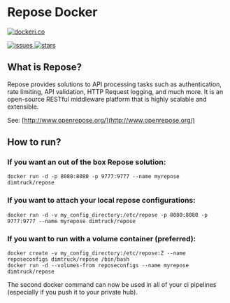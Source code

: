 # Repose Docker

[![dockeri.co](http://dockeri.co/image/dimtruck/repose)](https://registry.hub.docker.com/u/dimtruck/repose/)

[![issues](https://img.shields.io/github/issues/dimtruck/repose_docker.svg) ![stars](https://img.shields.io/github/stars/dimtruck/repose_docker.svg)](https://github.com/dimtruck/repose_docker)

## What is Repose?

Repose provides solutions to API processing tasks such as authentication, rate limiting, API validation, HTTP Request logging, and much more. It is an open-source RESTful middleware platform that is highly scalable and extensible.

See: [http://www.openrepose.org/](http://www.openrepose.org/)

## How to run?

### If you want an out of the box Repose solution: 

```
docker run -d -p 8080:8080 -p 9777:9777 --name myrepose dimtruck/repose
```

### If you want to attach your local repose configurations:

```
docker run -d -v my_config_directory:/etc/repose -p 8080:8080 -p 9777:9777 --name myrepose dimtruck/repose
```

### If you want to run with a volume container (preferred):

```
docker create -v my_config_directory:/etc/repose:Z --name reposeconfigs dimtruck/repose /bin/bash
docker run -d --volumes-from reposeconfigs --name myrepose dimtruck/repose
```

The second docker command can now be used in all of your ci pipelines (especially if you push it to your private hub).
